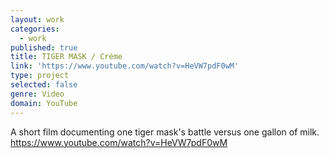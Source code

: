 ```yaml
---
layout: work
categories:
  - work
published: true
title: TIGER MASK / Crème
link: 'https://www.youtube.com/watch?v=HeVW7pdF0wM'
type: project
selected: false
genre: Video
domain: YouTube
---
```


A short film documenting one tiger mask's battle versus one gallon of milk.
https://www.youtube.com/watch?v=HeVW7pdF0wM
